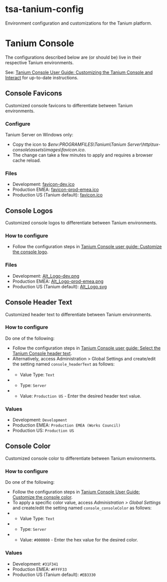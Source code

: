 # tsa-tanium-config
Environment configuration and customizations for the Tanium platform.

# Tanium Console
The configurations described below are (or should be) live in their respective Tanium environments.

See: [Tanium Console User Guide: Customizing the Tanium Console and Interact](https://docs.tanium.com/platform_user/platform_user/console_customizations.html) for up-to-date instructions.
## Console Favicons
Customized console favicons to differentiate between Tanium environments.
### Configure
Tanium Server on Windows only:
* Copy the icon to *$env:PROGRAMFILES\Tanium\Tanium Server\http\tux-console\assets\images\favicon.ico*.
* The change can take a few minutes to apply and requires a browser cache reload.
### Files
* Development: [favicon-dev.ico](https://github.com/gdcorp-infosec/tsa-tanium-config/blob/579fbdf82c4ef32050656969c67397e25642d933/console/favicons/favicon-dev.ico)
* Production EMEA: [favicon-prod-emea.ico](https://github.com/gdcorp-infosec/tsa-tanium-config/blob/579fbdf82c4ef32050656969c67397e25642d933/console/favicons/favicon-prod-emea.ico)
* Production US (Tanium default): [favicon.ico](https://github.com/gdcorp-infosec/tsa-tanium-config/blob/579fbdf82c4ef32050656969c67397e25642d933/console/favicons/favicon.ico)
## Console Logos
Customized console logos to differentiate between Tanium environments.
### How to configure
* Follow the configuration steps in [Tanium Console user guide: Customize the console logo](https://docs.tanium.com/platform_user/platform_user/console_customizations.html#Customize_the_console_logo).
### Files
* Development: [Alt_Logo-dev.png](https://github.com/gdcorp-infosec/tsa-tanium-config/blob/579fbdf82c4ef32050656969c67397e25642d933/console/logos/Alt_Logo-dev.png)
* Production EMEA: [Alt_Logo-prod-emea.png](https://github.com/gdcorp-infosec/tsa-tanium-config/blob/579fbdf82c4ef32050656969c67397e25642d933/console/logos/Alt_Logo-prod-emea.png)
* Production US (Tanium default): [Alt_Logo.svg](https://github.com/gdcorp-infosec/tsa-tanium-config/blob/579fbdf82c4ef32050656969c67397e25642d933/console/logos/Alt_Logo.svg)
## Console Header Text
Customized header text to differentiate between Tanium environments.
### How to configure
Do one of the following:
* Follow the configuration steps in [Tanium Console user guide: Select the Tanium Console header text](https://docs.tanium.com/platform_user/platform_user/console_customizations.html#header_text).
* Alternatively, access Administration > Global Settings and create/edit the setting named `console_headerText` as follows:
* * Value Type: `Text`
* * Type: `Server`
* * Value: `Production US` - Enter the desired header text value.
### Values
* Development: `Development`
* Production EMEA: `Production EMEA (Works Council)`
* Production US: `Production US`
## Console Color
Customized console color to differentiate between Tanium environments.
### How to configure
Do one of the following:
* Follow the configuration steps in [Tanium Console User Guide: Customize the console color](https://docs.tanium.com/platform_user/platform_user/console_customizations.html#Customize_the_console_color).
* To apply a specific color value, access *Administration > Global Settings* and create/edit the setting named `console_consoleColor` as follows:
* * Value Type: `Text`
* * Type: `Server`
* * Value: `#000000` - Enter the hex value for the desired color.
### Values
* Development: `#31F341`
* Production EMEA: `#FFFF33`
* Production US (Tanium default): `#EB3330`